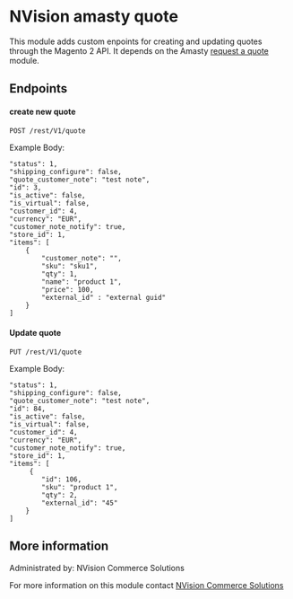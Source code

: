 # NVision amasty quote
This module adds custom enpoints for creating and updating quotes through the Magento 2 API.
It depends on the Amasty [request a quote](https://amasty.com/request-a-quote-for-magento-2.html) module.

## Endpoints

#### create new quote

```http
POST /rest/V1/quote
```
Example Body:

    "status": 1,
    "shipping_configure": false,
    "quote_customer_note": "test note",
    "id": 3,
    "is_active": false,
    "is_virtual": false,
    "customer_id": 4,
    "currency": "EUR",
    "customer_note_notify": true,
    "store_id": 1,
    "items": [
        {
            "customer_note": "",
            "sku": "sku1",
            "qty": 1,
            "name": "product 1",
            "price": 100,
            "external_id" : "external guid"
        }
    ]

#### Update quote

```http
PUT /rest/V1/quote
```
Example Body:

    "status": 1,
    "shipping_configure": false,
    "quote_customer_note": "test note",
    "id": 84,
    "is_active": false,
    "is_virtual": false,
    "customer_id": 4,
    "currency": "EUR",
    "customer_note_notify": true,
    "store_id": 1,
    "items": [
         {
            "id": 106,
            "sku": "product 1",
            "qty": 2,
            "external_id": "45"
        }
    ]

## More information
Administrated by: NVision Commerce Solutions

For more information on this module contact [NVision Commerce Solutions](https://n.vision)

